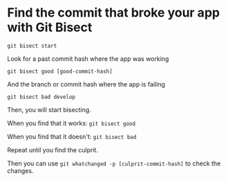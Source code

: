 # Find the commit that broke your app with Git Bisect

```
git bisect start
```

Look for a past commit hash where the app was working
```
git bisect good [good-commit-hash]
```

And the branch or commit hash where the app is failing
```
git bisect bad develop
```

Then, you will start bisecting.

When you find that it works: `git bisect good`

When you find that it doesn't: `git bisect bad`

Repeat until you find the culprit.

Then you can use `git whatchanged -p [culprit-commit-hash]` to check the changes.
